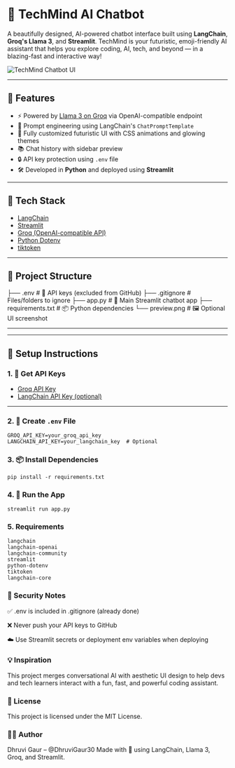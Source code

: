 # 🤖 TechMind AI Chatbot

A beautifully designed, AI-powered chatbot interface built using **LangChain**, **Groq's Llama 3**, and **Streamlit**. TechMind is your futuristic, emoji-friendly AI assistant that helps you explore coding, AI, tech, and beyond — in a blazing-fast and interactive way!

![TechMind Chatbot UI](./preview.png)

---

## 🚀 Features

- ⚡ Powered by [Llama 3 on Groq](https://console.groq.com/) via OpenAI-compatible endpoint
- 🧠 Prompt engineering using LangChain's `ChatPromptTemplate`
- 🎨 Fully customized futuristic UI with CSS animations and glowing themes
- 📚 Chat history with sidebar preview
- 🔒 API key protection using `.env` file
- 🛠 Developed in **Python** and deployed using **Streamlit**

---

## 🧰 Tech Stack

- [LangChain](https://www.langchain.com/)
- [Streamlit](https://streamlit.io/)
- [Groq (OpenAI-compatible API)](https://console.groq.com/)
- [Python Dotenv](https://pypi.org/project/python-dotenv/)
- [tiktoken](https://github.com/openai/tiktoken)

---

## 📁 Project Structure

├── .env # 🔐 API keys (excluded from GitHub)
├── .gitignore # Files/folders to ignore
├── app.py # 🚀 Main Streamlit chatbot app
├── requirements.txt # 📦 Python dependencies
└── preview.png # 🖼️ Optional UI screenshot

---

---

## 🧪 Setup Instructions

### 1. 🔑 Get API Keys

- [Groq API Key](https://console.groq.com/)
- [LangChain API Key (optional)](https://smith.langchain.com/)

---

### 2. 📝 Create `.env` File

```env
GROQ_API_KEY=your_groq_api_key
LANGCHAIN_API_KEY=your_langchain_key  # Optional
```
### 3. 📦 Install Dependencies
```
pip install -r requirements.txt
```

### 4. 🚀 Run the App
```
streamlit run app.py
```
### 5. Requirements
```
langchain
langchain-openai
langchain-community
streamlit
python-dotenv
tiktoken
langchain-core
```
### 🙅 Security Notes
✅ .env is included in .gitignore (already done)

❌ Never push your API keys to GitHub

☁️ Use Streamlit secrets or deployment env variables when deploying

### 💡 Inspiration
This project merges conversational AI with aesthetic UI design to help devs and tech learners interact with a fun, fast, and powerful coding assistant.

### 📜 License
This project is licensed under the MIT License.

### 🧑‍💻 Author
Dhruvi Gaur – @DhruviGaur30
Made with 💜 using LangChain, Llama 3, Groq, and Streamlit.

